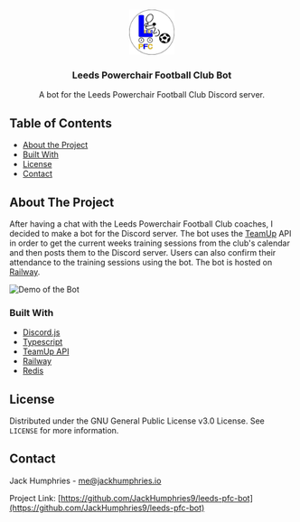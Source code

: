 <!-- PROJECT LOGO -->
<br />
<p align="center">
  <a href="https://github.com/JackHumphries9/leeds-pfc-bot">
    <img src="./logo.png" alt="Logo" width="80" height="80">
  </a>

  <h3 align="center">Leeds Powerchair Football Club Bot</h3>

  <p align="center">
    A bot for the Leeds Powerchair Football Club Discord server.
  </p>
</p>

<!-- TABLE OF CONTENTS -->

## Table of Contents

-   [About the Project](#about-the-project)
-   [Built With](#built-with)
-   [License](#license)
-   [Contact](#contact)

<!-- ABOUT THE PROJECT -->

## About The Project

After having a chat with the Leeds Powerchair Football Club coaches, I decided to make a bot for the Discord server. The bot uses the [TeamUp](https://teamup.com/) API in order to get the current weeks training sessions from the club's calendar and then posts them to the Discord server. Users can also confirm their attendance to the training sessions using the bot. The bot is hosted on [Railway](https://railway.app/).

![Demo of the Bot](https://jhresources.ams3.digitaloceanspaces.com/lpfc/bot/tutorial-attendance.gif)

### Built With

-   [Discord.js](https://github.com/discordjs/discord.js)
-   [Typescript](https://github.com/microsoft/TypeScript)
-   [TeamUp API](https://apidocs.teamup.com)
-   [Railway](https://railway.app/)
-   [Redis](https://redis.io/)

## License

Distributed under the GNU General Public License v3.0 License. See `LICENSE` for more information.

## Contact

Jack Humphries - me@jackhumphries.io

Project Link: [https://github.com/JackHumphries9/leeds-pfc-bot](https://github.com/JackHumphries9/leeds-pfc-bot)
